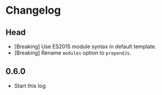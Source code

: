 # Changelog

## Head

- [Breaking] Use ES2015 module syntax in default template.
- [Breaking] Rename `modules` option to `prependJs`.

## 0.6.0

- Start this log.

